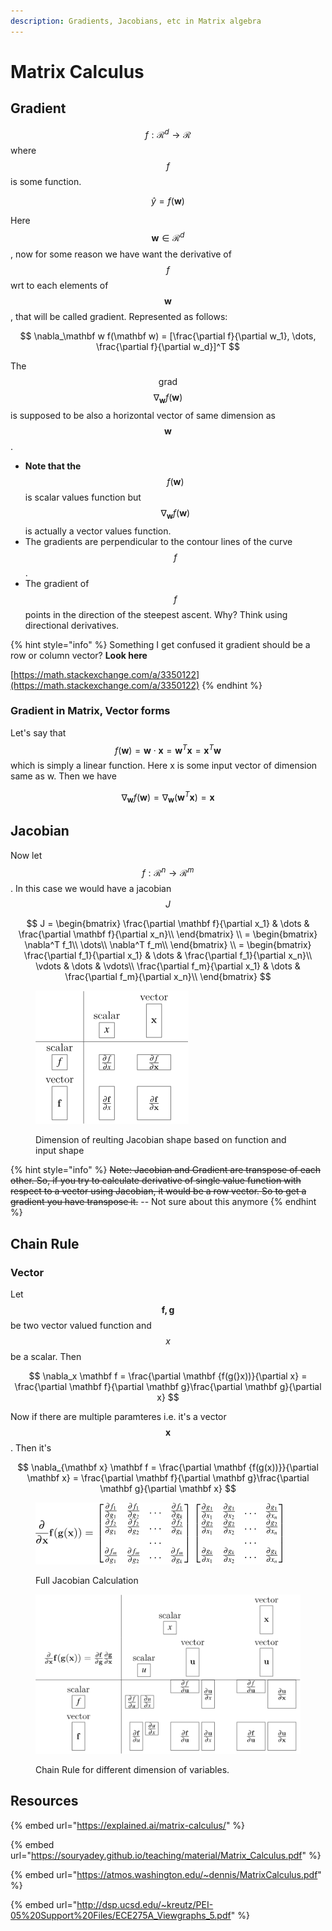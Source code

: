 ```yaml
---
description: Gradients, Jacobians, etc in Matrix algebra
---
```


# Matrix Calculus

## Gradient

$$f: \mathcal{R}^d \rightarrow \mathcal{R}$$ where $$f$$ is some function.

$$
\hat y = f(\mathbf w)
$$

Here $$\mathbf w \in \mathcal{R}^d$$, now for some reason we have want the derivative of $$f$$ wrt to each elements of $$\mathbf w$$, that will be called gradient. Represented as follows:

$$
\nabla_\mathbf w f(\mathbf w) = [\frac{\partial f}{\partial w_1}, \dots, \frac{\partial f}{\partial w_d}]^T
$$

The $$\text{grad}$$ $$\nabla_\mathbf w f(\mathbf w)$$is supposed to be also a horizontal vector of same dimension as $$\mathbf w$$.

* **Note that the** $$f(\mathbf w)$$ is scalar values function but $$\nabla_\mathbf w f(\mathbf w)$$ is actually a vector values function.&#x20;
* The gradients are perpendicular to the contour lines of the curve $$f$$.
* The gradient of $$f$$points in the direction of the steepest ascent. Why? Think using directional derivatives.&#x20;

{% hint style="info" %}
Something I get confused it gradient should be a row or column vector? **Look here**&#x20;

[https://math.stackexchange.com/a/3350122](https://math.stackexchange.com/a/3350122)
{% endhint %}

### Gradient in Matrix, Vector forms

Let's say that $$f( \mathbf w) = \mathbf w\cdot \mathbf x = \mathbf w^T\mathbf x = \mathbf x^T \mathbf w$$ which is simply a linear function. Here x is some input vector of dimension same as w. Then we have&#x20;

$$
\nabla_{\mathbf w} f(\mathbf w) = \nabla_\mathbf w (\mathbf w^T \mathbf x) = \mathbf x
$$

## Jacobian

Now let $$f: \mathcal{R}^n \rightarrow \mathcal{R}^m$$. In this case we would have a jacobian $$J$$

$$
J = \begin{bmatrix}
\frac{\partial \mathbf f}{\partial x_1} & \dots & \frac{\partial \mathbf f}{\partial x_n}\\
\end{bmatrix} \\
= \begin{bmatrix}
\nabla^T f_1\\
\dots\\
\nabla^T f_m\\
\end{bmatrix} \\
= \begin{bmatrix}
\frac{\partial f_1}{\partial x_1} & \dots & \frac{\partial  f_1}{\partial x_n}\\
\vdots & \dots & \vdots\\
\frac{\partial f_m}{\partial x_1} & \dots & \frac{\partial  f_m}{\partial x_n}\\
\end{bmatrix}
$$

<figure><img src="../.gitbook/assets/image (1) (1) (1) (1) (1) (1).png" alt=""><figcaption><p>Dimension of reulting Jacobian shape based on function and input shape</p></figcaption></figure>

{% hint style="info" %}
~~Note: Jacobian and Gradient are transpose of each other. So, if you try to calculate derivative of single value function with respect to a vector using Jacobian, it would be a row vector. So to get a gradient you have transpose it.~~     -- Not sure about this anymore
{% endhint %}

## Chain Rule

### Vector

Let $$\mathbf{f, g}$$ be two vector valued function and $$x$$ be a scalar. Then

$$
\nabla_x \mathbf f = \frac{\partial  \mathbf {f(g(}x))}{\partial x} = \frac{\partial \mathbf f}{\partial \mathbf g}\frac{\partial \mathbf g}{\partial x}
$$

Now if there are multiple paramteres i.e. it's a vector $$\mathbf x$$. Then it's&#x20;

$$
\nabla_{\mathbf x} \mathbf f = \frac{\partial  \mathbf {f(g(x))}}{\partial \mathbf x} = \frac{\partial \mathbf f}{\partial \mathbf g}\frac{\partial \mathbf g}{\partial \mathbf x}
$$

<figure><img src="../.gitbook/assets/image (2) (1) (1).png" alt=""><figcaption><p>Full Jacobian Calculation</p></figcaption></figure>

<figure><img src="../.gitbook/assets/image (2) (1) (1) (1).png" alt=""><figcaption><p>Chain Rule for different dimension of variables.</p></figcaption></figure>

## Resources

{% embed url="https://explained.ai/matrix-calculus/" %}

{% embed url="https://souryadey.github.io/teaching/material/Matrix_Calculus.pdf" %}

{% embed url="https://atmos.washington.edu/~dennis/MatrixCalculus.pdf" %}

{% embed url="http://dsp.ucsd.edu/~kreutz/PEI-05%20Support%20Files/ECE275A_Viewgraphs_5.pdf" %}

